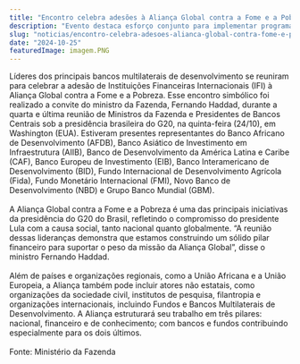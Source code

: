 ```yaml
---
title: "Encontro celebra adesões à Aliança Global contra a Fome e a Pobreza na reunião final do G20"
description: "Evento destaca esforço conjunto para implementar programas e políticas públicas baseadas em evidências com potencial para acelerar o progresso rumo aos ODS 1 e 2"
slug: "noticias/encontro-celebra-adesoes-alianca-global-contra-fome-e-pobreza-final-g20"
date: "2024-10-25"
featuredImage: imagem.PNG
---
```


Líderes dos principais bancos multilaterais de desenvolvimento se reuniram para celebrar a adesão de Instituições Financeiras Internacionais (IFI) à Aliança Global contra a Fome e a Pobreza. Esse encontro simbólico foi realizado a convite do ministro da Fazenda, Fernando Haddad, durante a quarta e última reunião de Ministros da Fazenda e Presidentes de Bancos Centrais sob a presidência brasileira do G20, na quinta-feira (24/10), em Washington (EUA). Estiveram presentes representantes do Banco Africano de Desenvolvimento (AFDB), Banco Asiático de Investimento em Infraestrutura (AIIB), Banco de Desenvolvimento da América Latina e Caribe (CAF), Banco Europeu de Investimento (EIB), Banco Interamericano de Desenvolvimento (BID), Fundo Internacional de Desenvolvimento Agrícola (Fida), Fundo Monetário Internacional (FMI), Novo Banco de Desenvolvimento (NBD) e Grupo Banco Mundial (GBM).  
<br/>
A Aliança Global contra a Fome e a Pobreza é uma das principais iniciativas da presidência do G20 do Brasil, refletindo o compromisso do presidente Lula com a causa social, tanto nacional quanto globalmente. “A reunião dessas lideranças demonstra que estamos construindo um sólido pilar financeiro para suportar o peso da missão da Aliança Global”, disse o ministro Fernando Haddad.  
<br/>
Além de países e organizações regionais, como a União Africana e a União Europeia, a Aliança também pode incluir atores não estatais, como organizações da sociedade civil, institutos de pesquisa, filantropia e organizações internacionais, incluindo Fundos e Bancos Multilaterais de Desenvolvimento. A Aliança estruturará seu trabalho em três pilares: nacional, financeiro e de conhecimento; com bancos e fundos contribuindo especialmente para os dois últimos.  
<br/>
Fonte: Ministério da Fazenda